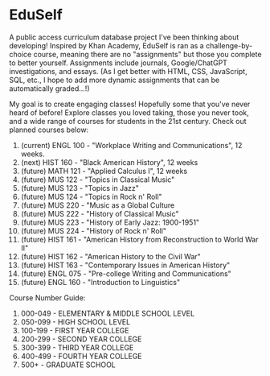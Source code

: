# EduSelf
A public access curriculum database project I've been thinking about developing! Inspired by Khan Academy, EduSelf is ran as a challenge-by-choice course, meaning there are no "assignments" but those you complete to better yourself. Assignments include journals, Google/ChatGPT investigations, and essays. (As I get better with HTML, CSS, JavaScript, SQL, etc., I hope to add more dynamic assignments that can be automatically graded...!)

My goal is to create engaging classes! Hopefully some that you've never heard of before! Explore classes you loved taking, those you never took, and a wide range of courses for students in the 21st century. Check out planned courses below:
1. (current) ENGL 100 - "Workplace Writing and Communications", 12 weeks.
2. (next) HIST 160 - "Black American History", 12 weeks
3. (future) MATH 121 - "Applied Calculus I", 12 weeks
4. (future) MUS 122 - "Topics in Classical Music"
5. (future) MUS 123 - "Topics in Jazz"
6. (future) MUS 124 - "Topics in Rock n' Roll"
7. (future) MUS 220 - "Music as a Global Culture
8. (future) MUS 222 - "History of Classical Music"
9. (future) MUS 223 - "History of Early Jazz: 1900-1951"
10. (future) MUS 224 - "History of Rock n' Roll"
11. (future) HIST 161 - "American History from Reconstruction to World War II"
12. (future) HIST 162 - "American History to the Civil War"
13. (future) HIST 163 - "Contemporary Issues in American History"
14. (future) ENGL 075 - "Pre-college Writing and Communications"
15. (future) ENGL 160 - "Introduction to Linguistics" 


Course Number Guide:
1. 000-049 - ELEMENTARY & MIDDLE SCHOOL LEVEL
2. 050-099 - HIGH SCHOOL LEVEL
3. 100-199 - FIRST YEAR COLLEGE
4. 200-299 - SECOND YEAR COLLEGE
5. 300-399 - THIRD YEAR COLLEGE
6. 400-499 - FOURTH YEAR COLLEGE
7. 500+ - GRADUATE SCHOOL
